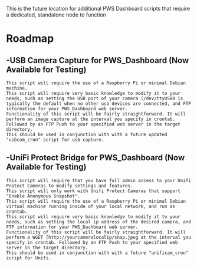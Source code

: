This is the future location for additional PWS Dashboard scripts that require a dedicated, standalone node to function

# Roadmap

## -USB Camera Capture for PWS_Dashboard (Now Available for Testing)
    This script will require the use of a Raspberry Pi or minimal Debian machine.
    This script will require very basic knowledge to modify it to your needs, such as setting the USB port of your camera (/dev/ttyUSB0 is typically the default when no other usb devices are connected, and FTP information for your PWS_Dashboard web server.
    Functionality of this script will be fairly straightforward. It will perform an image capture at the interval you specify in crontab. Followed by an FTP Push to your specified web server in the target directory.
    This should be used in conjunction with with a future updated "usbcam_cron" script for usb-capture.


## -UniFi Protect Bridge for PWS_Dashboard (Now Available for Testing)
    This script will require that you have full admin access to your Unifi Protect Cameras to modify settings and features.
    This script will only work with Unifi Protect Cameras that support "Enable Anonymous Snapshot".
    This script will require the use of a Raspberry Pi or minimal Debian virtual machine running inside of your local network, and run as crontab.
    This script will require very basic knowledge to modify it to your needs, such as setting the local ip address of the desired camera, and FTP information for your PWS_Dashboard web server.
    Functionality of this script will be fairly straightforward. It will perform a WGET [http://yourcameralocalip/snap.jpeg at the interval you specify in crontab. Followed by an FTP Push to your specified web server in the target directory.
    This should be used in conjunction with with a future "unificam_cron" script for Unifi.

